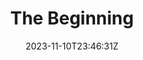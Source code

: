 ---
title: The Beginning
date: 2023-11-10T23:46:31Z
categories: ["Warhammer"]
tags: ["Painting"]
---